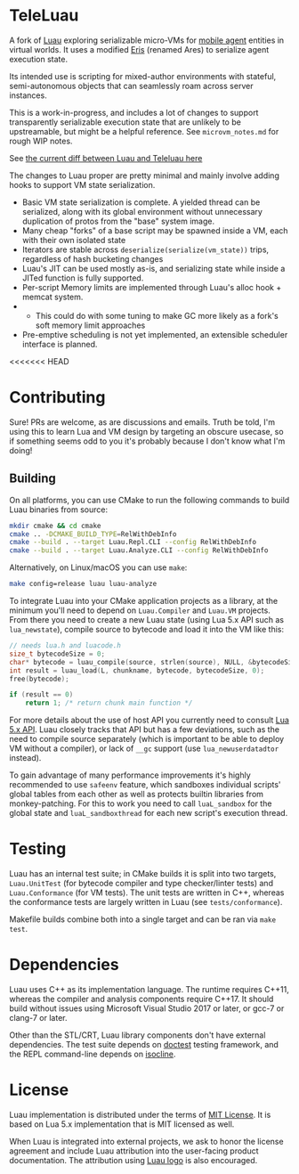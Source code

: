 # TeleLuau

A fork of [Luau](https://github.com/Roblox/luau/) exploring serializable micro-VMs for
[mobile agent](https://en.wikipedia.org/wiki/Mobile_agent) entities in virtual worlds.
It uses a modified [Eris](https://github.com/fnuecke/eris) (renamed Ares) to serialize agent execution state.

Its intended use is scripting for mixed-author environments with stateful, semi-autonomous objects that can seamlessly
roam across server instances.

This is a work-in-progress, and includes a lot of changes to support transparently serializable execution state
that are unlikely to be upstreamable, but might be a helpful reference. See `microvm_notes.md` for rough WIP notes.

See [the current diff between Luau and Teleluau here](https://github.com/HaroldCindy/teleluau/compare/master...teleluau?expand=1)

The changes to Luau proper are pretty minimal and mainly involve adding hooks to support VM state serialization.

* Basic VM state serialization is complete. A yielded thread can be serialized, along with its global environment
  without unnecessary duplication of protos from the "base" system image.
* Many cheap "forks" of a base script may be spawned inside a VM, each with their own isolated state
* Iterators are stable across `deserialize(serialize(vm_state))` trips, regardless of hash bucketing changes
* Luau's JIT can be used mostly as-is, and serializing state while inside a JITed function is fully supported.
* Per-script Memory limits are implemented through Luau's alloc hook + memcat system.
* * This could do with some tuning to make GC more likely as a fork's soft memory limit approaches
* Pre-emptive scheduling is not yet implemented, an extensible scheduler interface is planned.

<<<<<<< HEAD
# Contributing

Sure! PRs are welcome, as are discussions and emails. Truth be told, I'm using this to learn Lua and VM design by
targeting an obscure usecase, so if something seems odd to you it's probably because I don't know what I'm doing!

## Building

On all platforms, you can use CMake to run the following commands to build Luau binaries from source:

```sh
mkdir cmake && cd cmake
cmake .. -DCMAKE_BUILD_TYPE=RelWithDebInfo
cmake --build . --target Luau.Repl.CLI --config RelWithDebInfo
cmake --build . --target Luau.Analyze.CLI --config RelWithDebInfo
```

Alternatively, on Linux/macOS you can use `make`:

```sh
make config=release luau luau-analyze
```

To integrate Luau into your CMake application projects as a library, at the minimum you'll need to depend on `Luau.Compiler` and `Luau.VM` projects. From there you need to create a new Luau state (using Lua 5.x API such as `lua_newstate`), compile source to bytecode and load it into the VM like this:

```cpp
// needs lua.h and luacode.h
size_t bytecodeSize = 0;
char* bytecode = luau_compile(source, strlen(source), NULL, &bytecodeSize);
int result = luau_load(L, chunkname, bytecode, bytecodeSize, 0);
free(bytecode);

if (result == 0)
    return 1; /* return chunk main function */
```

For more details about the use of host API you currently need to consult [Lua 5.x API](https://www.lua.org/manual/5.1/manual.html#3). Luau closely tracks that API but has a few deviations, such as the need to compile source separately (which is important to be able to deploy VM without a compiler), or lack of `__gc` support (use `lua_newuserdatadtor` instead).

To gain advantage of many performance improvements it's highly recommended to use `safeenv` feature, which sandboxes individual scripts' global tables from each other as well as protects builtin libraries from monkey-patching. For this to work you need to call `luaL_sandbox` for the global state and `luaL_sandboxthread` for each new script's execution thread.

# Testing

Luau has an internal test suite; in CMake builds it is split into two targets, `Luau.UnitTest` (for bytecode compiler and type checker/linter tests) and `Luau.Conformance` (for VM tests). The unit tests are written in C++, whereas the conformance tests are largely written in Luau (see `tests/conformance`).

Makefile builds combine both into a single target and can be ran via `make test`.

# Dependencies

Luau uses C++ as its implementation language. The runtime requires C++11, whereas the compiler and analysis components require C++17. It should build without issues using Microsoft Visual Studio 2017 or later, or gcc-7 or clang-7 or later.

Other than the STL/CRT, Luau library components don't have external dependencies. The test suite depends on [doctest](https://github.com/onqtam/doctest) testing framework, and the REPL command-line depends on [isocline](https://github.com/daanx/isocline).

# License

Luau implementation is distributed under the terms of [MIT License](https://github.com/luau-lang/luau/blob/master/LICENSE.txt). It is based on Lua 5.x implementation that is MIT licensed as well.

When Luau is integrated into external projects, we ask to honor the license agreement and include Luau attribution into the user-facing product documentation. The attribution using [Luau logo](https://github.com/luau-lang/site/blob/master/logo.svg) is also encouraged.
